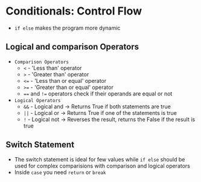 # Conditionals: Control Flow
- `if else` makes the program more dynamic

## Logical and comparison Operators
- `Comparison Operators`
    - `<` - 'Less than' operator
    - `>`  - 'Greater than' operator
    - `<=` - 'Less than or equal' operator
    - `>=` - 'Greater than or equal' operator 
    - `==` and `!=` operators check if their operands are equal or not
- `Logical Operators`
    - `&&` - Logical and -> Returns True if both statements are true
    - `||` - Logical or -> Returns True if one of the statements is true
    - `!` - Logical not -> Reverses the result, returns the False if the result is true

## Switch Statement
- The switch statement is ideal for few values while `if else` should be used for complex comparisions with comparison and logical operators
- Inside `case` you need `return` or `break`
    